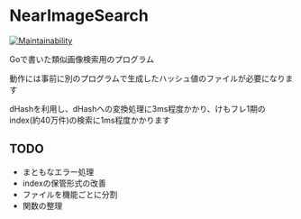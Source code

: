 # NearImageSearch

[![Maintainability](https://api.codeclimate.com/v1/badges/2f023ffbcc864cebb217/maintainability)](https://codeclimate.com/github/maa123/NearImageSearch/maintainability)

Goで書いた類似画像検索用のプログラム

動作には事前に別のプログラムで生成したハッシュ値のファイルが必要になります

dHashを利用し、dHashへの変換処理に3ms程度かかり、けもフレ1期のindex(約40万件)の検索に1ms程度かかります

## TODO
- まともなエラー処理
- indexの保管形式の改善
- ファイルを機能ごとに分割
- 関数の整理

